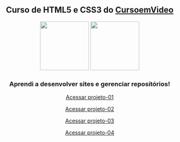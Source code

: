 <div align="center">
<h2>Curso de <strong>HTML5 e CSS3</strong> do <a href="https://www.cursoemvideo.com" target="_blank">CursoemVideo</a></h2>

<p>
<img src="https://icons.iconarchive.com/icons/simpleicons-team/simple/128/html5-icon.png" width="128" height="128">

<img src="https://icons.iconarchive.com/icons/simpleicons-team/simple/128/css3-icon.png" width="128" height="128">
</p>

<p>
<h3>Aprendi a desenvolver sites e gerenciar repositórios!</h3>

<a href="https://mateusleguir.github.io/projeto-android" target="_blank">Acessar projeto-01</a><br>

<a href="https://mateusleguir.github.io/projeto-cordel" target="_blank">Acessar projeto-02</a><br>

<a href="https://mateusleguir.github.io/projeto-social" target="_blank">Acessar projeto-03</a><br>

<a href="https://mateusleguir.github.io/projeto-login" target="_blank">Acessar projeto-04</a>

</p>
</div>
